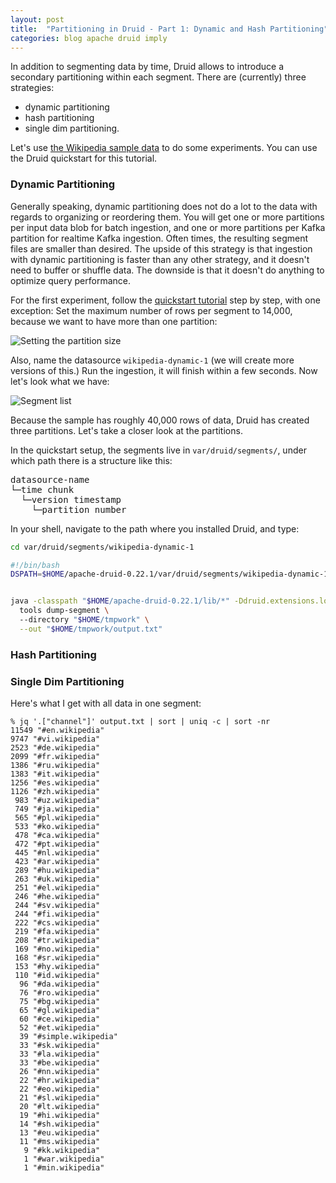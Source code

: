 ```yaml
---
layout: post
title:  "Partitioning in Druid - Part 1: Dynamic and Hash Partitioning"
categories: blog apache druid imply
---
```


In addition to segmenting data by time, Druid allows to introduce a secondary partitioning within each segment. There are (currently) three strategies:
- dynamic partitioning
- hash partitioning
- single dim partitioning.

Let's use [the Wikipedia sample data](https://druid.apache.org/docs/latest/tutorials/index.html#step-4-load-data) to do some experiments. You can use the Druid quickstart for this tutorial.

### Dynamic Partitioning

Generally speaking, dynamic partitioning does not do a lot to the data with regards to organizing or reordering them. You will get one or more partitions per input data blob for batch ingestion, and one or more partitions per Kafka partition for realtime Kafka ingestion. Often times, the resulting segment files are smaller than desired. The upside of this strategy is that ingestion with dynamic partitioning is faster than any other strategy, and it doesn't need to buffer or shuffle data. The downside is that it doesn't do anything to optimize query performance.

For the first experiment, follow the [quickstart tutorial](https://druid.apache.org/docs/latest/tutorials/index.html) step by step, with one exception: Set the maximum number of rows per segment to 14,000, because we want to have more than one partition:

![Setting the partition size](/assets/2022-01-05-1-rows-per-segment.jpg)

Also, name the datasource `wikipedia-dynamic-1` (we will create more versions of this.) Run the ingestion, it will finish within a few seconds. Now let's look what we have:

![Segment list](/assets/2022-01-05-2-num-segments.jpg)

Because the sample has roughly 40,000 rows of data, Druid has created three partitions. Let's take a closer look at the partitions. 

In the quickstart setup, the segments live in `var/druid/segments/`, under which path there is a structure like this:
<pre>
datasource-name
&#x2514;&#x2500;time chunk
&nbsp;&nbsp;&#x2514;&#x2500;version timestamp
&nbsp;&nbsp;&nbsp;&nbsp;&#x2514;&#x2500;partition number
</pre>

In your shell, navigate to the path where you installed Druid, and type:
```bash
cd var/druid/segments/wikipedia-dynamic-1
```


```bash
#!/bin/bash
DSPATH=$HOME/apache-druid-0.22.1/var/druid/segments/wikipedia-dynamic-1


java -classpath "$HOME/apache-druid-0.22.1/lib/*" -Ddruid.extensions.loadList="[]" org.apache.druid.cli.Main \
  tools dump-segment \                                                                                     
  --directory "$HOME/tmpwork" \
  --out "$HOME/tmpwork/output.txt"
```




### Hash Partitioning



### Single Dim Partitioning

Here's what I get with all data in one segment:
```
% jq '.["channel"]' output.txt | sort | uniq -c | sort -nr
11549 "#en.wikipedia"
9747 "#vi.wikipedia"
2523 "#de.wikipedia"
2099 "#fr.wikipedia"
1386 "#ru.wikipedia"
1383 "#it.wikipedia"
1256 "#es.wikipedia"
1126 "#zh.wikipedia"
 983 "#uz.wikipedia"
 749 "#ja.wikipedia"
 565 "#pl.wikipedia"
 533 "#ko.wikipedia"
 478 "#ca.wikipedia"
 472 "#pt.wikipedia"
 445 "#nl.wikipedia"
 423 "#ar.wikipedia"
 289 "#hu.wikipedia"
 263 "#uk.wikipedia"
 251 "#el.wikipedia"
 246 "#he.wikipedia"
 244 "#sv.wikipedia"
 244 "#fi.wikipedia"
 222 "#cs.wikipedia"
 219 "#fa.wikipedia"
 208 "#tr.wikipedia"
 169 "#no.wikipedia"
 168 "#sr.wikipedia"
 153 "#hy.wikipedia"
 110 "#id.wikipedia"
  96 "#da.wikipedia"
  76 "#ro.wikipedia"
  75 "#bg.wikipedia"
  65 "#gl.wikipedia"
  60 "#ce.wikipedia"
  52 "#et.wikipedia"
  39 "#simple.wikipedia"
  33 "#sk.wikipedia"
  33 "#la.wikipedia"
  33 "#be.wikipedia"
  26 "#nn.wikipedia"
  22 "#hr.wikipedia"
  22 "#eo.wikipedia"
  21 "#sl.wikipedia"
  20 "#lt.wikipedia"
  19 "#hi.wikipedia"
  14 "#sh.wikipedia"
  13 "#eu.wikipedia"
  11 "#ms.wikipedia"
   9 "#kk.wikipedia"
   1 "#war.wikipedia"
   1 "#min.wikipedia"
```
